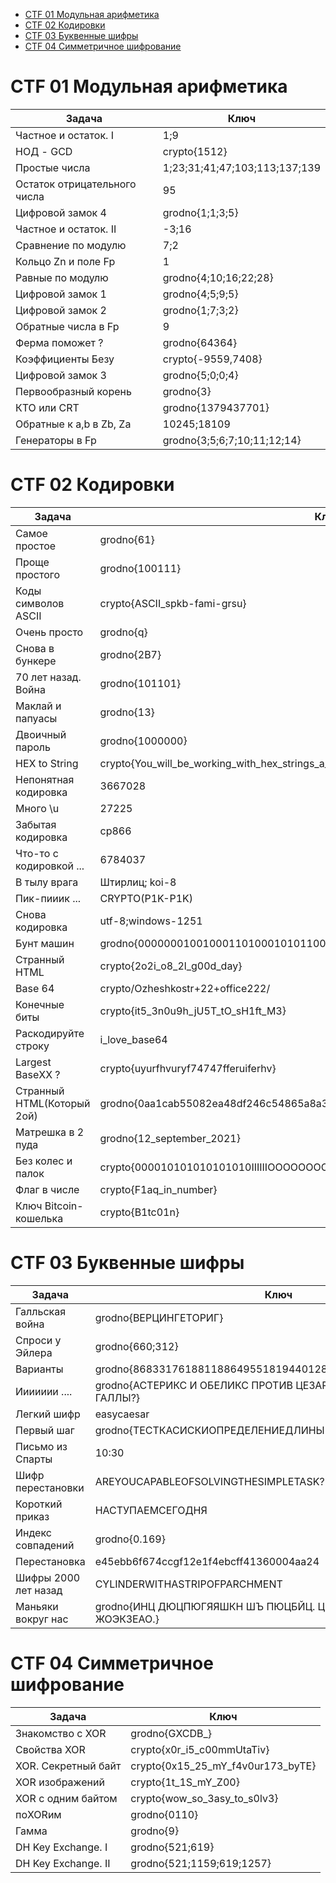 - [CTF 01 Модульная арифметика](#ctf-01-модульная-арифметика)
- [CTF 02 Кодировки](#ctf-02-кодировки)
- [CTF 03 Буквенные шифры](#ctf-03-буквенные-шифры)
- [CTF 04 Симметричное шифрование](#ctf-04-симметричное-шифрование)

# CTF 01 Модульная арифметика

| Задача                       | Ключ                          |
| ---------------------------- | ----------------------------- |
| Частное и остаток. I         | 1;9                           |
| НОД - GCD                    | crypto{1512}                  |
| Простые числа                | 1;23;31;41;47;103;113;137;139 |
| Остаток отрицательного числа | 95                            |
| Цифровой замок 4             | grodno{1;1;3;5}               |
| Частное и остаток. II        | -3;16                         |
| Сравнение по модулю          | 7;2                           |
| Кольцо Zn и поле Fp          | 1                             |
| Равные по модулю             | grodno{4;10;16;22;28}         |
| Цифровой замок 1             | grodno{4;5;9;5}               |
| Цифровой замок 2             | grodno{1;7;3;2}               |
| Обратные числа в Fp          | 9                             |
| Ферма поможет ?              | grodno{64364}                 |
| Коэффициенты Безу            | crypto{-9559,7408}            |
| Цифровой замок 3             | grodno{5;0;0;4}               |
| Первообразный корень         | grodno{3}                     |
| КТО или CRT                  | grodno{1379437701}            |
| Обратные к a,b в Zb, Za      | 10245;18109                   |
| Генераторы в Fp              | grodno{3;5;6;7;10;11;12;14}   |

# CTF 02 Кодировки

| Задача                     | Ключ                                                                     |
| -------------------------- | ------------------------------------------------------------------------ |
| Самое простое              | grodno{61}                                                               |
| Проще простого             | grodno{100111}                                                           |
| Коды символов ASCII        | crypto{ASCII_spkb-fami-grsu}                                             |
| Очень просто               | grodno{q}                                                                |
| Снова в бункере            | grodno{2B7}                                                              |
| 70 лет назад. Война        | grodno{101101}                                                           |
| Маклай и папуасы           | grodno{13}                                                               |
| Двоичный пароль            | grodno{1000000}                                                          |
| HEX to String              | crypto{You_will_be_working_with_hex_strings_a_lot}                       |
| Непонятная кодировка       | 3667028                                                                  |
| Много \u                   | 27225                                                                    |
| Забытая кодировка          | cp866                                                                    |
| Что-то с кодировкой ...    | 6784037                                                                  |
| В тылу врага               | Штирлиц; koi-8                                                           |
| Пик-пииик ...              | CRYPTO(P1K-P1K)                                                          |
| Снова кодировка            | utf-8;windows-1251                                                       |
| Бунт машин                 | grodno{0000000100100011010001010110011110001001101010111100110111101111} |
| Странный HTML              | crypto{2o2i_o8_2l_g00d_day}                                              |
| Base 64                    | crypto/Ozheshkostr+22+office222/                                         |
| Конечные биты              | crypto{it5_3n0u9h_jU5T_tO_sH1ft_M3}                                      |
| Раскодируйте строку        | i_love_base64                                                            |
| Largest BaseХХ ?           | crypto{uyurfhvuryf74747fferuiferhv}                                      |
| Странный HTML(Который 2ой) | grodno{0aa1cab55082ea48df246c54865a8a35}                                 |
| Матрешка в 2 пуда          | grodno{12_september_2021}                                                |
| Без колес и палок          | crypto{000010101010101010IIIIIIOOOOOOOOO}                                |
| Флаг в числе               | crypto{F1aq_in_number}                                                   |
| Ключ Bitcoin-кошелька      | crypto{B1tc01n}                                                          |

# CTF 03 Буквенные шифры

| Задача               | Ключ                                                              |
| -------------------- | ----------------------------------------------------------------- |
| Галльская война      | grodno{ВЕРЦИНГЕТОРИГ}                                             |
| Спроси у Эйлера      | grodno{660;312}                                                   |
| Варианты             | grodno{8683317618811886495518194401280000000}                     |
| Иииииии ....         | grodno{АСТЕРИКС И ОБЕЛИКС ПРОТИВ ЦЕЗАРЯ. КТО ЭТИ СТРАШНЫЕ ГАЛЛЫ?} |
| Легкий шифр          | easycaesar                                                        |
| Первый шаг           | grodno{ТЕСТКАСИСКИОПРЕДЕЛЕНИЕДЛИНЫКЛЮЧАШИФРАВИЖИНЕРА}             |
| Письмо из Спарты     | 10:30                                                             |
| Шифр перестановки    | AREYOUCAPABLEOFSOLVINGTHESIMPLETASK?                              |
| Короткий приказ      | НАСТУПАЕМСЕГОДНЯ                                                  |
| Индекс совпадений    | grodno{0.169}                                                     |
| Перестановка         | e45ebb6f674ccgf12e1f4ebcff41360004aa24                            |
| Шифры 2000 лет назад | CYLINDERWITHASTRIPOFPARCHMENT                                     |
| Маньяки вокруг нас   | grodno{ИНЦ ДЮЦПЮГЯЯШКН ШЪ ПЮЦБЙЦ. ЦЙ ЙГ ЮГЗЦНО, Г ЙО Щ ЖОЭКЗЕАО.} |

# CTF 04 Симметричное шифрование

| Задача              | Ключ                              |
| ------------------- | --------------------------------- |
| Знакомство с XOR    | grodno{GXCDB\_}                   |
| Свойства XOR        | crypto{x0r_i5_c00mmUtaTiv}        |
| XOR. Секретный байт | crypto{0x15_25_mY_f4v0ur173_byTE} |
| XOR изображений     | crypto{1t_1S_mY_Z00}              |
| XOR с одним байтом  | crypto{wow_so_3asy_to_s0lv3}      |
| поXORим             | grodno{0110}                      |
| Гамма               | grodno{9}                         |
| DH Key Exchange. I  | grodno{521;619}                   |
| DH Key Exchange. II | grodno{521;1159;619;1257}         |
